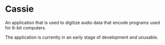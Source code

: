 # Cassie
An application that is used to digitize audio data that encode programs used for 8-bit computers.

The application is currently in an early stage of development and unusable.
